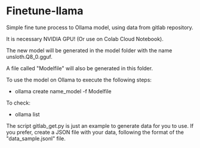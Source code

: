 # Finetune-llama
Simple fine tune process to Ollama model, using data from gitlab repository.

It is necessary NVIDIA GPU! (Or use on Colab Cloud Notebook).

The new model will be generated in the model folder with the name unsloth.Q8_0.gguf.

A file called "Modelfile" will also be generated in this folder.

To use the model on Ollama to execute the following steps:

- ollama create name_model -f Modelfile

To check:

- ollama list

The script gitlab_get.py is just an example to generate data for you to use. If you prefer, create a JSON file with your data, following the format of the "data_sample.jsonl" file.

